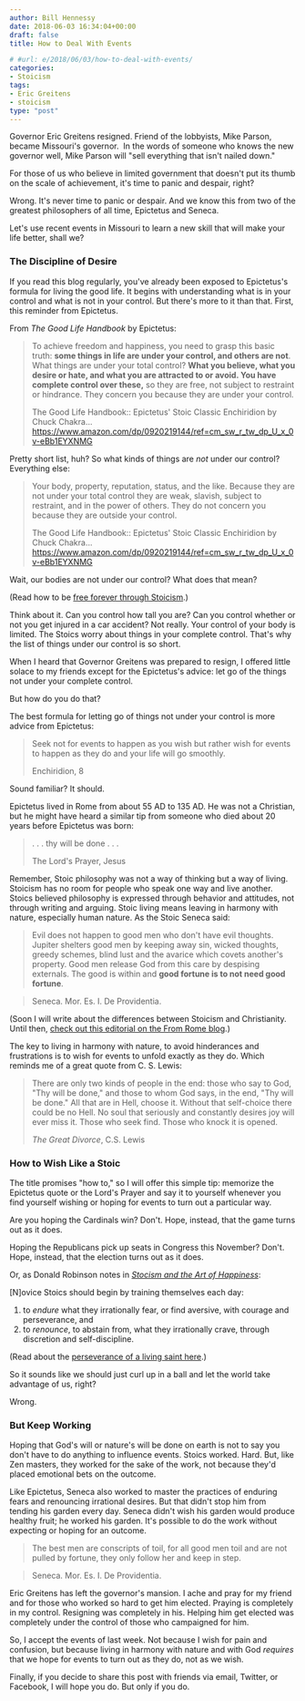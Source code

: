 ```yaml
---
author: Bill Hennessy
date: 2018-06-03 16:34:04+00:00
draft: false
title: How to Deal With Events

# #url: e/2018/06/03/how-to-deal-with-events/
categories:
- Stoicism
tags:
- Eric Greitens
- stoicism
type: "post"
---
```





Governor Eric Greitens resigned. Friend of the lobbyists, Mike Parson, became Missouri's governor.  In the words of someone who knows the new governor well, Mike Parson will "sell everything that isn't nailed down."







For those of us who believe in limited government that doesn't put its thumb on the scale of achievement, it's time to panic and despair, right?







Wrong. It's never time to panic or despair. And we know this from two of the greatest philosophers of all time, Epictetus
and Seneca.







Let's use recent events in Missouri to learn a new skill that will make your life better, shall we?







### The Discipline of Desire







If you read this blog regularly, you've already been exposed to Epictetus's formula for living the good life. It begins with understanding what is in your control and what is not in your control. But there's more to it than that. First, this reminder from Epictetus.







From _The Good Life Handbook_ by Epictetus:







> 

> 
> To achieve freedom and happiness, you need to grasp this basic truth: **some things in life are under your control, and others are not**. What
things are under your total control? **What you believe, what you desire or hate, and what you are attracted to or avoid. You have complete control over these,** so they are free, not subject to restraint or hindrance. They concern you because they are under your control.
> 
> The Good Life Handbook:: Epictetus' Stoic Classic Enchiridion by Chuck Chakra… https://www.amazon.com/dp/0920219144/ref=cm_sw_r_tw_dp_U_x_0v-eBb1EYXNMG








Pretty short list, huh? So what kinds of things are _not_﻿ under our control? Everything else:







> 

> 
> Your body, property, reputation, status, and the like. Because they are not under your total control they are weak, slavish, subject to restraint, and in the power of others. They do not concern you because they are outside your control. 
> 
> The Good Life Handbook:: Epictetus' Stoic Classic Enchiridion by Chuck Chakra… https://www.amazon.com/dp/0920219144/ref=cm_sw_r_tw_dp_U_x_0v-eBb1EYXNMG







Wait, our bodies are not under our control? What does that mean?







(Read how to be [free forever through Stoicism](https://www.hennessysview.com/2017/07/16/free-forever-through-stoicism/).)







Think about it. Can you control how tall you are? Can you control whether or not you get injured in a car accident? Not really. Your control of your body is limited. The Stoics worry about things in your complete control. That's why the list of things under our control is so short.







When I heard that Governor Greitens was prepared to resign, I offered little solace to my friends except for the Epictetus's advice: let go of the things not under your complete control.







But how do you do that?







The best formula for letting go of things not under your control is more advice from Epictetus:







> 

> 
> Seek not for events to happen as you wish but rather wish for events to happen as they do and your life will go smoothly.
> 
> Enchiridion, 8







Sound familiar? It should.







Epictetus lived in Rome from about 55 AD to 135 AD. He was not a Christian, but he might have heard a similar tip from someone who died about 20 years before Epictetus was born:







> 

> 
> . . . thy will be done . . . 
> 
> The Lord's Prayer, Jesus







Remember, Stoic philosophy was not a way of thinking but a way of living. Stoicism has no room for people who speak one way and live another. Stoics believed philosophy is expressed through behavior and attitudes, not through writing and arguing. Stoic living means leaving in harmony with nature, especially human nature. As the Stoic Seneca said:







> 

> 
> Evil does not happen to good men who don't have evil thoughts. Jupiter shelters good men by keeping away sin, wicked thoughts, greedy schemes, blind lust and the avarice which covets another's property. Good men release God from this care by despising externals. The good is within and **good fortune is to not need good fortune**.  

> 
> Seneca. Mor. Es. I. De Providentia.







(Soon I will write about the differences between Stoicism and Christianity. Until then, [check out this editorial on the From Rome blog](https://fromrome.wordpress.com/2015/02/15/stoicism-is-not-catholicism/).)







The key to living in harmony with nature, to avoid
hinderances and frustrations is to wish for events to unfold exactly as they do. Which reminds me of a great quote from C. S. Lewis:







> 

> 
> There are only two kinds of people in the end: those who say to God, "Thy will be done," and those to whom God says, in the end, "Thy will be done." All that are in Hell, choose it. Without that
self-choice there could be no Hell. No soul that seriously and constantly desires joy will ever miss it. Those who seek find. Those who knock it is opened.
> 
> *The Great Divorce*, C.S. Lewis







### How to Wish Like a Stoic







The title promises "how to," so I will offer this simple tip: memorize the Epictetus quote or the Lord's Prayer and say it to yourself whenever you find yourself wishing or hoping for events to turn out a particular way.







Are you hoping the Cardinals win? Don't. Hope, instead, that the game turns out as it does.







Hoping the Republicans pick up seats in Congress this November? Don't. Hope, instead, that the election turns out as it does.







Or, as Donald Robinson notes in [_Stocism and the Art of Happiness_](https://www.amazon.com/Stoicism-Art-Happiness-Teach-Yourself/dp/1444187104/ref=sr_1_3?s=books&ie=UTF8&qid=1528037317&sr=1-3&keywords=stoicism+and+the+art+of+happiness)﻿:







[N]ovice Stoics should begin by training themselves each day:








  1. to _endure_ what they irrationally fear, or find aversive, with courage and perseverance, and
  2. to _renounce_﻿, to abstain from, what they irrationally crave, through discretion and self-discipline.






(Read about the [perseverance of a living saint here](https://www.hennessysview.com/2018/06/02/i-know-a-saint/).)







So it sounds like we should just curl up in a ball and let the world take advantage of us, right?







Wrong. 







### But Keep Working







Hoping that God's will or
nature's will be done on earth is not to say you don't have to do anything to influence events. Stoics worked. Hard. But, like Zen masters, they worked for the sake of the work, not because they'd placed emotional bets on the outcome.







Like Epictetus, Seneca also worked to master the practices of enduring fears and renouncing irrational desires. But that didn't stop him from tending his garden every day. Seneca didn't wish his garden would produce healthy fruit; he worked his garden. It's possible to do the work without expecting or hoping for an outcome.







> 

> 
> The best men are conscripts of toil, for all good men toil and are not pulled by fortune, they only follow her and keep in step.  

> 
> Seneca. Mor. Es. I. De Providentia.







Eric Greitens has left the governor's mansion. I ache and pray for my friend and for those who worked so hard to get him elected. Praying is completely in my control. Resigning was completely in his. Helping him get elected was completely under the control of those who campaigned for him.







So, I accept the events of last week. Not because I wish for pain and confusion, but because living in harmony with nature and with God _requires_ that we hope for events to turn out as they do, not as we wish.







Finally, if you decide to share this post with friends via email, Twitter, or Facebook, I will hope you do. But only if you do.




